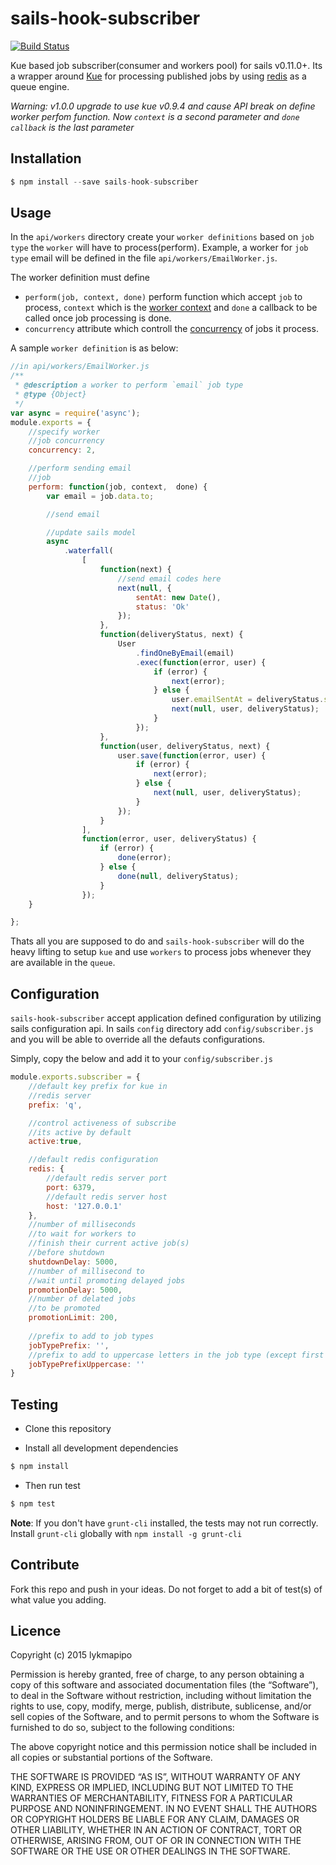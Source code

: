 sails-hook-subscriber
====================

[![Build Status](https://travis-ci.org/lykmapipo/sails-hook-subscriber.svg?branch=master)](https://travis-ci.org/lykmapipo/sails-hook-subscriber)

Kue based job subscriber(consumer and workers pool) for sails v0.11.0+. Its a wrapper around [Kue](https://github.com/learnboost/kue) for processing published jobs by using [redis](https://github.com/antirez/redis) as a queue engine.

*Warning: v1.0.0 upgrade to use kue v0.9.4 and cause API break on define worker perfom function. Now `context` is a second parameter and `done callback` is the last parameter*

## Installation
```js
$ npm install --save sails-hook-subscriber
```

## Usage
In the `api/workers` directory create your `worker definitions` based on `job type` the `worker` will have to process(perform). Example, a worker for `job type` email will be defined in the file `api/workers/EmailWorker.js`. 

The worker definition must define 
- `perform(job, context, done)` perform function which accept `job` to process, `context` which is the [worker context](https://github.com/learnboost/kue#pause-processing) and `done` a callback to be called once job processing is done. 
- `concurrency` attribute which controll the [concurrency](https://github.com/learnboost/kue#processing-concurrency) of jobs it process. 

A sample `worker definition` is as below:

```js
//in api/workers/EmailWorker.js
/**
 * @description a worker to perform `email` job type
 * @type {Object}
 */
var async = require('async');
module.exports = {
    //specify worker
    //job concurrency
    concurrency: 2,

    //perform sending email
    //job
    perform: function(job, context,  done) {
        var email = job.data.to;

        //send email

        //update sails model
        async
            .waterfall(
                [
                    function(next) {
                        //send email codes here
                        next(null, {
                            sentAt: new Date(),
                            status: 'Ok'
                        });
                    },
                    function(deliveryStatus, next) {
                        User
                            .findOneByEmail(email)
                            .exec(function(error, user) {
                                if (error) {
                                    next(error);
                                } else {
                                    user.emailSentAt = deliveryStatus.sentAt
                                    next(null, user, deliveryStatus);
                                }
                            });
                    },
                    function(user, deliveryStatus, next) {
                        user.save(function(error, user) {
                            if (error) {
                                next(error);
                            } else {
                                next(null, user, deliveryStatus);
                            }
                        });
                    }
                ],
                function(error, user, deliveryStatus) {
                    if (error) {
                        done(error);
                    } else {
                        done(null, deliveryStatus);
                    }
                });
    }

};
``` 
Thats all you are supposed to do and `sails-hook-subscriber` will do the heavy lifting to setup `kue` and use  `workers` to process jobs whenever they are available in the `queue`.

## Configuration
`sails-hook-subscriber` accept application defined configuration by utilizing sails configuration api. In sails `config` directory add `config/subscriber.js` and you will be able to override all the defauts configurations.

Simply, copy the below and add it to your `config/subscriber.js`
```js
module.exports.subscriber = {
    //default key prefix for kue in
    //redis server
    prefix: 'q',

    //control activeness of subscribe
    //its active by default
    active:true,

    //default redis configuration
    redis: {
        //default redis server port
        port: 6379,
        //default redis server host
        host: '127.0.0.1'
    },
    //number of milliseconds
    //to wait for workers to 
    //finish their current active job(s)
    //before shutdown
    shutdownDelay: 5000,
    //number of millisecond to
    //wait until promoting delayed jobs
    promotionDelay: 5000,
    //number of delated jobs
    //to be promoted
    promotionLimit: 200,
    
    //prefix to add to job types
    jobTypePrefix: '',
    //prefix to add to uppercase letters in the job type (except first uppercase letter)
    jobTypePrefixUppercase: ''
}
```


## Testing

* Clone this repository

* Install all development dependencies

```sh
$ npm install
```
* Then run test

```sh
$ npm test
```

**Note**: If you don't have `grunt-cli` installed, the tests may not run correctly. Install `grunt-cli` globally with `npm install -g grunt-cli`

## Contribute

Fork this repo and push in your ideas. 
Do not forget to add a bit of test(s) of what value you adding.

## Licence

Copyright (c) 2015 lykmapipo

Permission is hereby granted, free of charge, to any person obtaining a copy of this software and associated documentation files (the “Software”), to deal in the Software without restriction, including without limitation the rights to use, copy, modify, merge, publish, distribute, sublicense, and/or sell copies of the Software, and to permit persons to whom the Software is furnished to do so, subject to the following conditions:

The above copyright notice and this permission notice shall be included in all copies or substantial portions of the Software.

THE SOFTWARE IS PROVIDED “AS IS”, WITHOUT WARRANTY OF ANY KIND, EXPRESS OR IMPLIED, INCLUDING BUT NOT LIMITED TO THE WARRANTIES OF MERCHANTABILITY, FITNESS FOR A PARTICULAR PURPOSE AND NONINFRINGEMENT. IN NO EVENT SHALL THE AUTHORS OR COPYRIGHT HOLDERS BE LIABLE FOR ANY CLAIM, DAMAGES OR OTHER LIABILITY, WHETHER IN AN ACTION OF CONTRACT, TORT OR OTHERWISE, ARISING FROM, OUT OF OR IN CONNECTION WITH THE SOFTWARE OR THE USE OR OTHER DEALINGS IN THE SOFTWARE. 